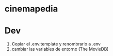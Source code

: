 # cinemapedia

# Dev

1. Copiar el .env.template y renombrarlo a .env
2. cambiar las variables de entorno (The MovieDB)
